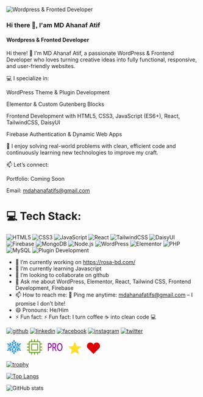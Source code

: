 ![Wordpress & Fronted Developer](https://media.licdn.com/dms/image/v2/D5616AQHLDlIvoBdIug/profile-displaybackgroundimage-shrink_200_800/B56ZoRp0wqJYAU-/0/1761232769124?e=1762992000&v=beta&t=m3FTQTFi_OPMvBdv5ptSSvlL1VhYZlXvNLbpc5DI7RE)
### Hi there 👋, I'am MD Ahanaf Atif
#### Wordpress & Fronted Developer


Hi there! 👋 I’m MD Ahanaf Atif, a passionate WordPress & Frontend Developer who loves turning creative ideas into fully functional, responsive, and user-friendly websites.

💻 I specialize in:

WordPress Theme & Plugin Development

Elementor & Custom Gutenberg Blocks

Frontend Development with HTML5, CSS3, JavaScript (ES6+), React, TailwindCSS, DaisyUI

Firebase Authentication & Dynamic Web Apps

🚀 I enjoy solving real-world problems with clean, efficient code and continuously learning new technologies to improve my craft.

📫 Let’s connect:

Portfolio: Coming Soon

Email: mdahanafatifs@gmail.com

# 💻 Tech Stack:
![HTML5](https://img.shields.io/badge/HTML5-E34F26?style=for-the-badge&logo=html5&logoColor=white)
![CSS3](https://img.shields.io/badge/CSS3-1572B6?style=for-the-badge&logo=css3&logoColor=white)
![JavaScript](https://img.shields.io/badge/JavaScript-F7DF1E?style=for-the-badge&logo=javascript&logoColor=black)
![React](https://img.shields.io/badge/React-20232A?style=for-the-badge&logo=react&logoColor=61DAFB)
![TailwindCSS](https://img.shields.io/badge/TailwindCSS-38BDF8?style=for-the-badge&logo=tailwind-css&logoColor=white)
![DaisyUI](https://img.shields.io/badge/DaisyUI-FFB6C1?style=for-the-badge&logo=daisyui&logoColor=black)
![Firebase](https://img.shields.io/badge/Firebase-FFCA28?style=for-the-badge&logo=firebase&logoColor=black)
![MongoDB](https://img.shields.io/badge/MongoDB-47A248?style=for-the-badge&logo=mongodb&logoColor=white)
![Node.js](https://img.shields.io/badge/Node.js-339933?style=for-the-badge&logo=node-dot-js&logoColor=white)
![WordPress](https://img.shields.io/badge/WordPress-21759B?style=for-the-badge&logo=wordpress&logoColor=white)
![Elementor](https://img.shields.io/badge/Elementor-0A0A0A?style=for-the-badge&logo=elementor&logoColor=white)
![PHP](https://img.shields.io/badge/PHP-777BB4?style=for-the-badge&logo=php&logoColor=white)
![MySQL](https://img.shields.io/badge/MySQL-4479A1?style=for-the-badge&logo=mysql&logoColor=white)
![Plugin Development](https://img.shields.io/badge/Plugin_Dev-F4B400?style=for-the-badge&logo=appveyor&logoColor=white)



- 🔭 I’m currently working on https://rosa-bd.com/ 
- 🌱 I’m currently learning Javascript 
- 👯 I’m looking to collaborate on github 
- 💬 Ask me about WordPress, Elementor, React, Tailwind CSS, Frontend Development, Firebase 
- 📫 How to reach me: 💌 Ping me anytime: mdahanafatifs@gmail.com  – I promise I don’t bite! 
- 😄 Pronouns: He/Him 
- ⚡ Fun fact: ⚡ Fun fact: I turn coffee ☕ into clean code 💻 


[<img src='https://cdn.jsdelivr.net/npm/simple-icons@3.0.1/icons/github.svg' alt='github' height='40'>](https://github.com/AhanafAtif40)  [<img src='https://cdn.jsdelivr.net/npm/simple-icons@3.0.1/icons/linkedin.svg' alt='linkedin' height='40'>](https://www.linkedin.com/in/linkedin.com/in/md-ahanaf-atif-18001a319/)  [<img src='https://cdn.jsdelivr.net/npm/simple-icons@3.0.1/icons/facebook.svg' alt='facebook' height='40'>](https://www.facebook.com/https://www.facebook.com/ahanaf.atif.900)  [<img src='https://cdn.jsdelivr.net/npm/simple-icons@3.0.1/icons/instagram.svg' alt='instagram' height='40'>](https://www.instagram.com/https://www.instagram.com/ahanaf.atif.900//)  [<img src='https://cdn.jsdelivr.net/npm/simple-icons@3.0.1/icons/twitter.svg' alt='twitter' height='40'>](https://twitter.com/https://x.com/md_ahanaf56755)  

<a href='https://archiveprogram.github.com/'><img src='https://raw.githubusercontent.com/acervenky/animated-github-badges/master/assets/acbadge.gif' width='40' height='40'></a> <a href='https://docs.github.com/en/developers'><img src='https://raw.githubusercontent.com/acervenky/animated-github-badges/master/assets/devbadge.gif' width='40' height='40'></a> <a href='https://github.com/pricing'><img src='https://raw.githubusercontent.com/acervenky/animated-github-badges/master/assets/pro.gif' width='40' height='40'></a> <a href='https://stars.github.com/'><img src='https://raw.githubusercontent.com/acervenky/animated-github-badges/master/assets/starbadge.gif' width='35' height='35'></a> <a href='https://docs.github.com/en/github/supporting-the-open-source-community-with-github-sponsors'><img src='https://raw.githubusercontent.com/acervenky/animated-github-badges/master/assets/sponsorbadge.gif' width='35' height='35'></a> 

[![trophy](https://github-profile-trophy.vercel.app/?username=AhanafAtif40)](https://github.com/ryo-ma/github-profile-trophy)

[![Top Langs](https://github-readme-stats.vercel.app/api/top-langs/?username=AhanafAtif40)](https://github.com/anuraghazra/github-readme-stats)

![GitHub stats](https://github-readme-stats.vercel.app/api?username=AhanafAtif40&show_icons=true&count_private=true)  



